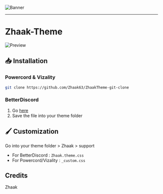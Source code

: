 ![Banner](https://i.imgur.com/v6B5cwC.png)

---

# Zhaak-Theme
![Preview](https://i.ibb.co/5cWJGRP/Preview.png)

## 📥 Installation

### Powercord & Vizality

```sh
git clone https://github.com/Zhaak63/ZhaakTheme-git-clone
```

### BetterDiscord

1. Go [here](https://i.imgur.com/T67UU4U.png)
2. Save the file into your theme folder

## 🖌️ Customization
Go into your theme folder > Zhaak > support
- For BetterDiscord : `Zhaak.theme.css`
- For Powercord/Vizality : `_custom.css`

## Credits

Zhaak

